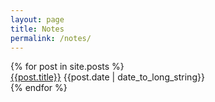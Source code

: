 ```yaml
---
layout: page
title: Notes
permalink: /notes/
---
```


<ul id="entry-list" style="list-style: none; margin: 0; padding: 0">
{% for post in site.posts %}
    <li class="entry-list-item">
        <a href="{{post.url | relative_url}}">{{post.title}}</a>
        <span class="post-list-date">{{post.date | date_to_long_string}}</span>
    </li>
{% endfor %}
</ul>